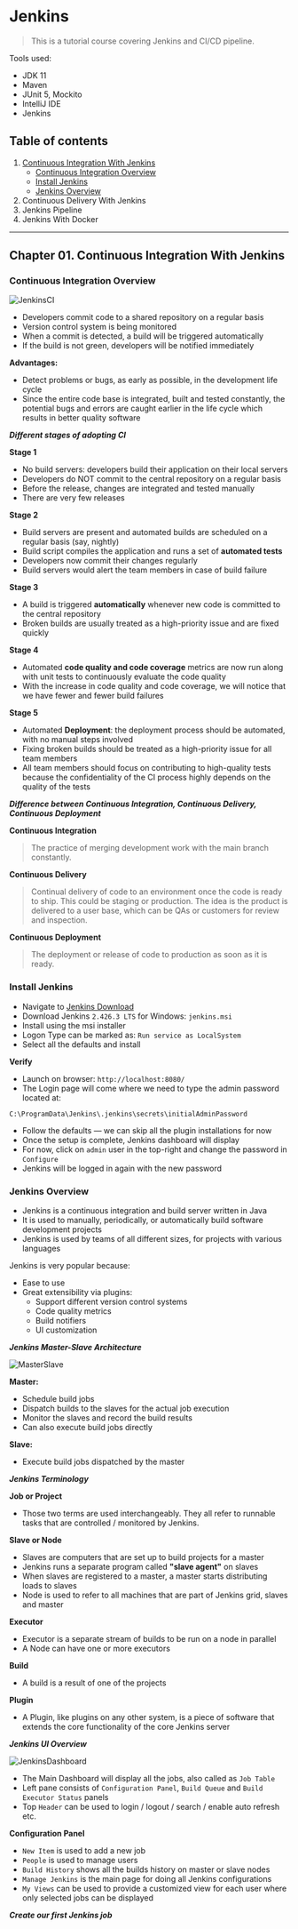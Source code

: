 # Jenkins

> This is a tutorial course covering Jenkins and CI/CD pipeline.

Tools used:

- JDK 11
- Maven
- JUnit 5, Mockito
- IntelliJ IDE
- Jenkins

## Table of contents

1. [Continuous Integration With Jenkins](https://github.com/backstreetbrogrammer/48_Jenkins?tab=readme-ov-file#chapter-01-continuous-integration-with-jenkins)
    - [Continuous Integration Overview](https://github.com/backstreetbrogrammer/48_Jenkins?tab=readme-ov-file#continuous-integration-overview)
    - [Install Jenkins](https://github.com/backstreetbrogrammer/48_Jenkins?tab=readme-ov-file#install-jenkins)
    - [Jenkins Overview](https://github.com/backstreetbrogrammer/48_Jenkins?tab=readme-ov-file#jenkins-overview)
2. Continuous Delivery With Jenkins
3. Jenkins Pipeline
4. Jenkins With Docker

---

## Chapter 01. Continuous Integration With Jenkins

### Continuous Integration Overview

![JenkinsCI](JenkinsCI.PNG)

- Developers commit code to a shared repository on a regular basis
- Version control system is being monitored
- When a commit is detected, a build will be triggered automatically
- If the build is not green, developers will be notified immediately

**Advantages:**

- Detect problems or bugs, as early as possible, in the development life cycle
- Since the entire code base is integrated, built and tested constantly, the potential bugs and errors are caught
  earlier in the life cycle which results in better quality software

**_Different stages of adopting CI_**

**Stage 1**

- No build servers: developers build their application on their local servers
- Developers do NOT commit to the central repository on a regular basis
- Before the release, changes are integrated and tested manually
- There are very few releases

**Stage 2**

- Build servers are present and automated builds are scheduled on a regular basis (say, nightly)
- Build script compiles the application and runs a set of **automated tests**
- Developers now commit their changes regularly
- Build servers would alert the team members in case of build failure

**Stage 3**

- A build is triggered **automatically** whenever new code is committed to the central repository
- Broken builds are usually treated as a high-priority issue and are fixed quickly

**Stage 4**

- Automated **code quality and code coverage** metrics are now run along with unit tests to continuously evaluate the
  code quality
- With the increase in code quality and code coverage, we will notice that we have fewer and fewer build failures

**Stage 5**

- Automated **Deployment**: the deployment process should be automated, with no manual steps involved
- Fixing broken builds should be treated as a high-priority issue for all team members
- All team members should focus on contributing to high-quality tests because the confidentiality of the CI process
  highly depends on the quality of the tests

**_Difference between Continuous Integration, Continuous Delivery, Continuous Deployment_**

**Continuous Integration**

> The practice of merging development work with the main branch constantly.

**Continuous Delivery**

> Continual delivery of code to an environment once the code is ready to ship. This could be staging or production. The
> idea is the product is delivered to a user base, which can be QAs or customers for review and inspection.

**Continuous Deployment**

> The deployment or release of code to production as soon as it is ready.

### Install Jenkins

- Navigate to [Jenkins Download](https://www.jenkins.io/download/#downloading-jenkins)
- Download Jenkins `2.426.3 LTS` for Windows: `jenkins.msi`
- Install using the msi installer
- Logon Type can be marked as: `Run service as LocalSystem`
- Select all the defaults and install

**Verify**

- Launch on browser: `http://localhost:8080/`
- The Login page will come where we need to type the admin password located at:

`C:\ProgramData\Jenkins\.jenkins\secrets\initialAdminPassword`

- Follow the defaults — we can skip all the plugin installations for now
- Once the setup is complete, Jenkins dashboard will display
- For now, click on `admin` user in the top-right and change the password in `Configure`
- Jenkins will be logged in again with the new password

### Jenkins Overview

- Jenkins is a continuous integration and build server written in Java
- It is used to manually, periodically, or automatically build software development projects
- Jenkins is used by teams of all different sizes, for projects with various languages

Jenkins is very popular because:

- Ease to use
- Great extensibility via plugins:
    - Support different version control systems
    - Code quality metrics
    - Build notifiers
    - UI customization

**_Jenkins Master-Slave Architecture_**

![MasterSlave](MasterSlave.PNG)

**Master:**

- Schedule build jobs
- Dispatch builds to the slaves for the actual job execution
- Monitor the slaves and record the build results
- Can also execute build jobs directly

**Slave:**

- Execute build jobs dispatched by the master

**_Jenkins Terminology_**

**Job or Project**

- Those two terms are used interchangeably. They all refer to runnable tasks that are controlled / monitored by Jenkins.

**Slave or Node**

- Slaves are computers that are set up to build projects for a master
- Jenkins runs a separate program called **"slave agent"** on slaves
- When slaves are registered to a master, a master starts distributing loads to slaves
- Node is used to refer to all machines that are part of Jenkins grid, slaves and master

**Executor**

- Executor is a separate stream of builds to be run on a node in parallel
- A Node can have one or more executors

**Build**

- A build is a result of one of the projects

**Plugin**

- A Plugin, like plugins on any other system, is a piece of software that extends the core functionality of the core
  Jenkins server

**_Jenkins UI Overview_**

![JenkinsDashboard](JenkinsDashboard.PNG)

- The Main Dashboard will display all the jobs, also called as `Job Table`
- Left pane consists of `Configuration Panel`, `Build Queue` and `Build Executor Status` panels
- Top `Header` can be used to login / logout / search / enable auto refresh etc.

**Configuration Panel**

- `New Item` is used to add a new job
- `People` is used to manage users
- `Build History` shows all the builds history on master or slave nodes
- `Manage Jenkins` is the main page for doing all Jenkins configurations
- `My Views` can be used to provide a customized view for each user where only selected jobs can be displayed

**_Create our first Jenkins job_**

